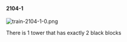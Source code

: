 #### 2104-1
![train-2104-1-0.png](https://github.com/lil-lab/nlvr/raw/master/nlvr/train/images/66/train-2104-1-0.png "train-2104-1-0.png")

There is 1 tower that has exactly 2 black blocks